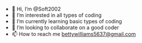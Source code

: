 - 👋 Hi, I’m @Soft2002
- 👀 I’m interested in all types of coding
- 🌱 I’m currently learning basic types of coding
- 💞️ I’m looking to collaborate on a good coder
- 📫 How to reach me bettywilliams5637@gmail.com

<!---
Soft2002/Soft2002 is a ✨ special ✨ repository because its `README.md` (this file) appears on your GitHub profile.
You can click the Preview link to take a look at your changes.
--->
